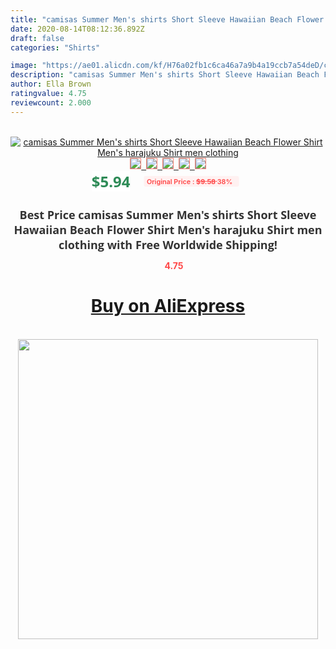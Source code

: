 ```yaml
---
title: "camisas Summer Men's shirts Short Sleeve Hawaiian Beach Flower Shirt Men's harajuku Shirt men clothing"
date: 2020-08-14T08:12:36.892Z
draft: false
categories: "Shirts"

image: "https://ae01.alicdn.com/kf/H76a02fb1c6ca46a7a9b4a19ccb7a54deD/camisas-Summer-Men-s-shirts-Short-Sleeve-Hawaiian-Beach-Flower-Shirt-Men-s-harajuku-Shirt-men.jpg"
description: "camisas Summer Men's shirts Short Sleeve Hawaiian Beach Flower Shirt Men's harajuku Shirt men clothing"
author: Ella Brown
ratingvalue: 4.75
reviewcount: 2.000
---
```

<br>
<div style="text-align: center;">
<a href="https://s.click.aliexpress.com/e/_AeSaGV" target="_blank" rel="nofollow noopener noreferrer"><img alt="camisas Summer Men's shirts Short Sleeve Hawaiian Beach Flower Shirt Men's harajuku Shirt men clothing" class="magnifier-image" src="https://ae01.alicdn.com/kf/H76a02fb1c6ca46a7a9b4a19ccb7a54deD/camisas-Summer-Men-s-shirts-Short-Sleeve-Hawaiian-Beach-Flower-Shirt-Men-s-harajuku-Shirt-men.jpg_640x640.jpg">
<br>
<img style="border:1px solid salmon" src="https://ae01.alicdn.com/kf/H76a02fb1c6ca46a7a9b4a19ccb7a54deD/camisas-Summer-Men-s-shirts-Short-Sleeve-Hawaiian-Beach-Flower-Shirt-Men-s-harajuku-Shirt-men.jpg_120x120.jpg">&nbsp;&nbsp;<img style="border:1px solid salmon" src="https://ae01.alicdn.com/kf/He2e840dca988414ca2ddcb364c28c7b7K/camisas-Summer-Men-s-shirts-Short-Sleeve-Hawaiian-Beach-Flower-Shirt-Men-s-harajuku-Shirt-men.jpg_120x120.jpg">&nbsp;&nbsp;<img style="border:1px solid salmon" src="https://ae01.alicdn.com/kf/H0e9acc633ed54b8faeb10b4942b3c2f1H/camisas-Summer-Men-s-shirts-Short-Sleeve-Hawaiian-Beach-Flower-Shirt-Men-s-harajuku-Shirt-men.jpg_120x120.jpg">&nbsp;&nbsp;<img style="border:1px solid salmon" src="https://ae01.alicdn.com/kf/H4e65c95162b54495b545591d9461a2b1u/camisas-Summer-Men-s-shirts-Short-Sleeve-Hawaiian-Beach-Flower-Shirt-Men-s-harajuku-Shirt-men.jpg_120x120.jpg">&nbsp;&nbsp;<img style="border:1px solid salmon" src="https://ae01.alicdn.com/kf/H0782446d537c4b3caabc1a40dc8e62c5W/camisas-Summer-Men-s-shirts-Short-Sleeve-Hawaiian-Beach-Flower-Shirt-Men-s-harajuku-Shirt-men.jpg_120x120.jpg"></a></div><br0>
<div style="text-align: center;"><span style="background-color: white; border: 0px; box-sizing: border-box; color: seagreen; display: inline-block; font-family: &quot;open sans&quot; , &quot;arial&quot; , &quot;helvetica&quot; , sans-serif , &quot;heiti&quot;; font-size: 24px; font-stretch: inherit; font-weight: 700; line-height: inherit; margin: 0px 10px 0px 0px; padding: 0px; vertical-align: middle;">$5.94 </span>
<span style="background: rgb(255 , 241 , 241); border-radius: 3px; border: 0px; box-sizing: border-box; color: #ff4747; display: inline-block; font-family: inherit; font-size: 12px; font-stretch: inherit; font-style: inherit; font-variant: inherit; font-weight: 600; line-height: inherit; margin: 0px; padding: 2px 5px; transform: scale(0.9); vertical-align: middle;">Original Price : <b style="text-decoration: line-through;">$9.58 </b> 38%&nbsp;&nbsp;</span></div>
<h1 style="color: #333333; display: inline-block; font-family: &quot;open sans&quot; , &quot;arial&quot; , &quot;helvetica&quot; , sans-serif , &quot;heiti&quot;; font-size: 18px; font-stretch: inherit; font-weight: 700; text-align: center;">Best Price camisas Summer Men's shirts Short Sleeve Hawaiian Beach Flower Shirt Men's harajuku Shirt men clothing with Free Worldwide Shipping!</h1>
<div style="color: #ff4747; text-align: center;">
<img src="https://4.bp.blogspot.com/-M0ZcTcb-5uY/XleCXlxnR4I/AAAAAAAAAEc/OrjgMkXV1oMQFaCRZj5HQwOCBcu3w1FegCPcBGAYYCw/s1600/star.png" style="height: 15px;">&nbsp;<b>4.75</b></div>
<div class="button_cont" align="center"><a class="buynow_a" href="https://s.click.aliexpress.com/e/_AeSaGV" target="_blank" rel="nofollow noopener noreferrer"><H1>Buy on AliExpress</H1></a></div><br>
<div class="separator" style="clear: both; text-align: center;">
<img src="https://lh3.googleusercontent.com/-pTy5HemUv9M/XlePHvY0dAI/AAAAAAAAAE4/0nX5iRUoIWY8eMW9Dpxeirr157OZliDIgCLcBGAsYHQ/s1600/badge.gif" width="480">
</div>
